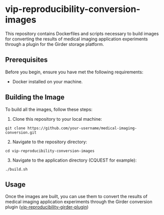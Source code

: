 # vip-reproducibility-conversion-images


This repository contains Dockerfiles and scripts necessary to build images for converting the results of medical imaging application experiments through a plugin for the Girder storage platform.

## Prerequisites

Before you begin, ensure you have met the following requirements:
- Docker installed on your machine.

## Building the Image

To build all the images, follow these steps:

1. Clone this repository to your local machine:
```
git clone https://github.com/your-username/medical-imaging-conversion.git
```

2. Navigate to the repository directory:
```
cd vip-reproducibility-conversion-images
```

3. Navigate to the application directory (CQUEST for example):
```
./build.sh
```

## Usage

Once the images are built, you can use them to convert the results of medical imaging application experiments through the Girder conversion plugin ([vip-reproducibility-girder-plugin](https://github.com/virtual-imaging-platform/vip-reproducibility-girder-plugin))